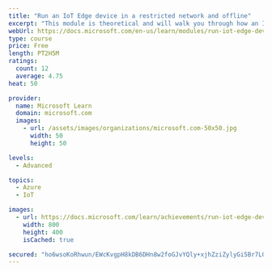 ```yaml
---
title: "Run an IoT Edge device in a restricted network and offline"
excerpt: "This module is theoretical and will walk you through how an IoT Edge device can be harnessed as a gateway to child devices and can store captured information if connectivity is unavailable."
webUrl: https://docs.microsoft.com/en-us/learn/modules/run-iot-edge-device-restricted-network-offline/
type: course
price: Free
length: PT2H5M
ratings:
  count: 12
  average: 4.75
heat: 50

provider:
  name: Microsoft Learn
  domain: microsoft.com
  images:
    - url: /assets/images/organizations/microsoft.com-50x50.jpg
      width: 50
      height: 50

levels:
  - Advanced

topics:
  - Azure
  - IoT

images:
  - url: https://docs.microsoft.com/learn/achievements/run-iot-edge-device-restricted-network-offline-social.png
    width: 800
    height: 400
    isCached: true

secured: "ho6wsoKoRhwun/EWcKvgpH8kDB6DHn8w2foGJvYQly+xjhZziZylyGi5Br7LGv30oqi0YhqFBscsK3tQet9Qoy+p5Cqsvf2CAyGVd7bvcOFZxCgyEXdQ1QW+W7NZXQX84PhTBSlR98UzB31SBpYSUiaYUmWTxQJ56hwq6HBClyuwA/F5Jya8P2/5UFk36dXvWBCKBvHfnFmgryYd8USgYUbh1S0uBRcu+cczb7JbCDGqz78Qh946OlrmLcegvkM0eIls7JCWwxUALL3iUG2BEAmJb9tmet3pL8ikKmAovrcDg7L8T5wlC8Varnd4H+/qV3nHwDJ8Hj7MqJnsyCwSNBLDQ426hpR4Rm3TqkRPBYnpf/ATe29579Dd9FT3p/kc7ib2RRGvFAQfrJv7FgQ8sG7ExGLpJEbnO2Bc536qjuI=;4Q7nGcqpT3iXIOij2sP73A=="
---
```


